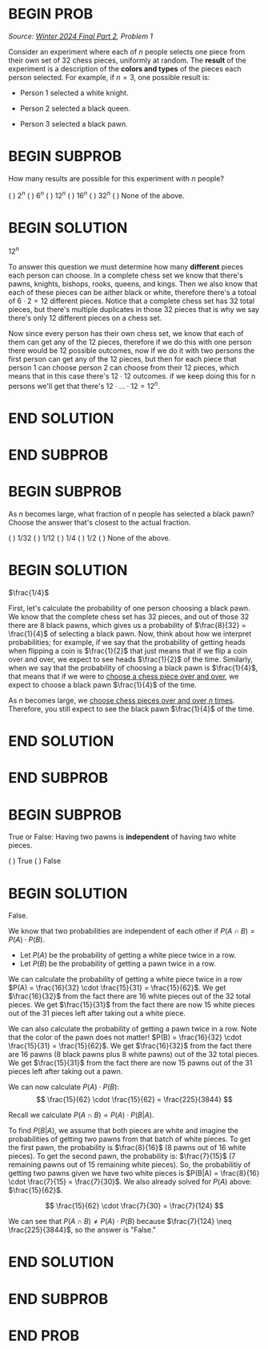 # BEGIN PROB

<i>Source: [Winter 2024 Final Part 2](../wi24-final-pt2/index.html), Problem 1</i>

Consider an experiment where each of $n$ people selects
one piece from their own set of 32 chess pieces, uniformly at random.
The **result** of the experiment is a description of the **colors and
types** of the pieces each person selected. For example, if $n=3$, one
possible result is:

-   Person 1 selected a white knight.

-   Person 2 selected a black queen.

-   Person 3 selected a black pawn.

# BEGIN SUBPROB

How many results are possible for this experiment with $n$
people?

( ) $2^n$
( ) $6^n$
( ) $12^n$
( ) $16^n$
( ) $32^n$
( ) None of the above.

# BEGIN SOLUTION

$12^n$

To answer this question we must determine how many **different** pieces each person can choose. In a complete chess set we know that there's pawns, knights, bishops, rooks, queens, and kings. Then we also know that each of these pieces can be aither black or white, therefore there's a totoal of $6 \cdot 2 = 12$ different pieces. Notice that a complete chess set has 32 total pieces, but there's multiple duplicates in those 32 pieces that is why we say there's only 12 different pieces on a chess set.

Now since every person has their own chess set, we know that each of them can get any of the 12 pieces, therefore if we do this with one person there would be $12$ possible outcomes, now if we do it with two persons the first person can get any of the 12 pieces, but then for each piece that person 1 can choose person 2 can choose from their 12 pieces, which means that in this case there's $12 \cdot 12$ outcomes. if we keep doing this for n persons we'll get that there's $12 \cdot \dots \cdot 12 = 12^n$.   

# END SOLUTION

# END SUBPROB

# BEGIN SUBPROB

As $n$ becomes large, what fraction of n people has selected a black pawn? Choose the answer that's closest to the actual fraction.

( ) 1/32
( ) 1/12
( ) 1/4
( ) 1/2
( ) None of the above.

# BEGIN SOLUTION

$\frac{1/4}$

First, let's calculate the probability of one person choosing a black pawn. We know that the complete chess set has 32 pieces, and out of those 32 there are 8 black pawns, which gives us a probability of $\frac{8}{32} = \frac{1}{4}$ of selecting a black pawn. Now, think about how we interpret probabilities; for example, if we say that the probability of getting heads when flipping a coin is $\frac{1}{2}$ that just means that if we flip a coin over and over, we expect to see heads $\frac{1}{2}$ of the time. Similarly, when we say that the probability of choosing a black pawn is $\frac{1}{4}$, that means that if we were to <u>choose a chess piece over and over</u>, we expect to choose a black pawn $\frac{1}{4}$ of the time. 

As $n$ becomes large, we <u>choose chess pieces over and over $n$ times</u>. Therefore, you still expect to see the black pawn $\frac{1}{4}$ of the time.

# END SOLUTION

# END SUBPROB 

# BEGIN SUBPROB

True or False: Having two pawns is **independent** of having two white pieces.

( ) True
( ) False

# BEGIN SOLUTION

False.

We know that two probabilities are independent of each other if $P(A \cap B) = P(A) \cdot P(B)$.

- Let $P(A)$ be the probability of getting a white piece twice in a row.
- Let $P(B)$ be the probability of getting a pawn twice in a row.

We can calculate the probability of getting a white piece twice in a row $P(A) = \frac{16}{32} \cdot \frac{15}{31} = \frac{15}{62}$. We get $\frac{16}{32}$ from the fact there are $16$ white pieces out of the $32$ total pieces. We get $\frac{15}{31}$ from the fact there are now $15$ white pieces out of the $31$ pieces left after taking out a white piece.

We can also calculate the probability of getting a pawn twice in a row. Note that the color of the pawn does not matter! $P(B) = \frac{16}{32} \cdot \frac{15}{31} = \frac{15}{62}$. We get $\frac{16}{32}$ from the fact there are $16$ pawns ($8$ black pawns plus $8$ white pawns) out of the $32$ total pieces. We get $\frac{15}{31}$ from the fact there are now $15$ pawns out of the $31$ pieces left after taking out a pawn.

We can now calculate $P(A) \cdot P(B)$:
$$
\frac{15}{62} \cdot \frac{15}{62} = \frac{225}{3844}
$$

Recall we calculate $P(A \cap B) = P(A) \cdot P(B|A)$.

To find $P(B|A)$, we assume that both pieces are white and imagine the probabilities of getting two pawns from that batch of white pieces. To get the first pawn, the probability is $\frac{8}{16}$ (8 pawns out of 16 white pieces). To get the second pawn, the probability is: $\frac{7}{15}$ (7 remaining pawns out of 15 remaining white pieces). So, the probabilitiy of getting two pawns given we have two white pieces is $P(B|A) = \frac{8}{16} \cdot \frac{7}{15} = \frac{7}{30}$. We also already solved for $P(A)$ above: $\frac{15}{62}$.

$$
\frac{15}{62} \cdot \frac{7}{30} = \frac{7}{124}
$$

We can see that $P(A \cap B) \neq P(A) \cdot P(B)$ because $\frac{7}{124} \neq \frac{225}{3844}$, so the answer is "False."

# END SOLUTION

# END SUBPROB

# END PROB